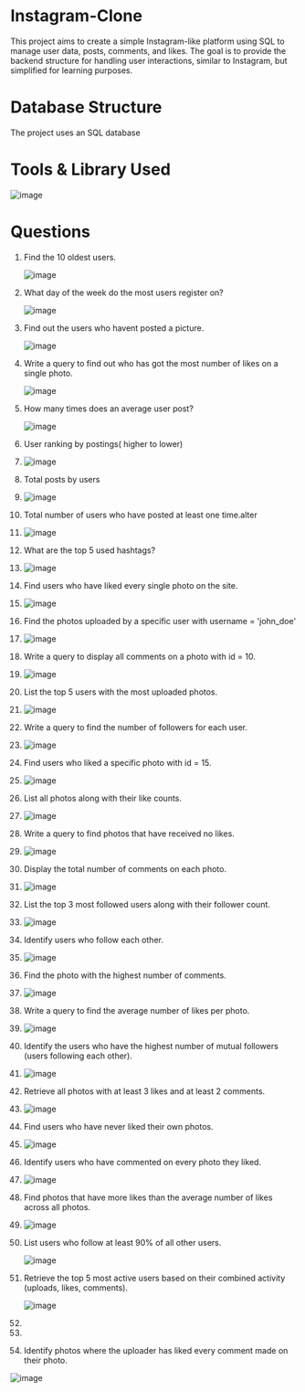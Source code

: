 # Instagram-Clone

This project aims to create a simple Instagram-like platform using SQL to manage user data, posts, comments, and likes. The goal is to provide the backend structure for handling user interactions, similar to Instagram, but simplified for learning purposes.

# Database Structure
The project uses an SQL database



# Tools & Library Used

![image](https://github.com/user-attachments/assets/863b5634-0d0f-4d33-a119-1ab53aa5c24b)

# Questions
1. Find the 10 oldest users.

   
   ![image](https://github.com/user-attachments/assets/02d8bda2-66d9-4530-bc45-f46ffb9fb6d0)
        
3. What day of the week do the most users register on?

   
   ![image](https://github.com/user-attachments/assets/c1d116e0-c2a3-4642-bac5-11e291e0cafe)

5. Find out the users who havent posted a picture.

   
   ![image](https://github.com/user-attachments/assets/685e860d-1e05-494e-86c1-1bb8fde00bac)

7. Write a query to find out who has got the most number of likes on a single photo.

   
   ![image](https://github.com/user-attachments/assets/c6fb1f34-f9ec-42bc-b06d-d3fff02ce29f)

9.  How many times does an average user post?

    
    ![image](https://github.com/user-attachments/assets/b7fa205f-0f81-438d-8d8c-2b8b015ac40d)

11.  User ranking by postings( higher to lower)

12.  
    ![image](https://github.com/user-attachments/assets/4fafb70a-4e26-4c08-be21-a64e9bf35e50)


    

13.  Total posts by users

14.  
    ![image](https://github.com/user-attachments/assets/b4e9707b-b5ae-4a8c-b717-e4b2dd8b7011)

15.  Total number of users who have posted at least one time.alter

16.  
    ![image](https://github.com/user-attachments/assets/bc6366e3-c889-4d84-8bd6-f92eeb9e07f3)

17.  What are the top 5 used hashtags?

18.  
    ![image](https://github.com/user-attachments/assets/492edda7-281f-4024-bcc7-cb807a27edec)

19. Find users who have liked every single photo on the site.

20. 
    ![image](https://github.com/user-attachments/assets/3f9f76e4-144b-4535-9b0f-590e103af6a1)

21. Find the photos uploaded by a specific user with username = 'john_doe'

22. 
    ![image](https://github.com/user-attachments/assets/7efae744-9fad-4cb9-ae12-e9378323bd1a)

23. Write a query to display all comments on a photo with id = 10.

24. 
    ![image](https://github.com/user-attachments/assets/01366060-6184-4619-8698-5785f61c47c8)

25. List the top 5 users with the most uploaded photos.

26. 
    ![image](https://github.com/user-attachments/assets/ec9b3f83-ac8f-4ac5-a821-77e9c01d52a9)

27. Write a query to find the number of followers for each user.

28. 
    ![image](https://github.com/user-attachments/assets/509c209e-b342-4619-8671-37b6f468cadf)

29. Find users who liked a specific photo with id = 15.

30. 
    ![image](https://github.com/user-attachments/assets/b407066a-04a9-4e61-88c0-141fe5bb7353)

31. List all photos along with their like counts.

32. 
    ![image](https://github.com/user-attachments/assets/2788a6b1-f300-42bf-b66e-67ec7d0a9da3)

33. Write a query to find photos that have received no likes.

34. 
    ![image](https://github.com/user-attachments/assets/8da2642d-ec50-463e-821e-f970c025c7f9)

35. Display the total number of comments on each photo.

36. 
    ![image](https://github.com/user-attachments/assets/0f76772b-b68e-4605-9b00-995f4db6e7e2)

37. List the top 3 most followed users along with their follower count.

38. 
    ![image](https://github.com/user-attachments/assets/1c3889af-8f3d-4198-9402-287d940f77c2)

39. Identify users who follow each other.

40. 
    ![image](https://github.com/user-attachments/assets/32da25db-36ea-4c3c-9ebc-1cbab6bd6bd6)

41. Find the photo with the highest number of comments.

42. 
    ![image](https://github.com/user-attachments/assets/90cfb119-8e74-4b08-a93d-bc1e11e8368b)

43. Write a query to find the average number of likes per photo.

44. 
    ![image](https://github.com/user-attachments/assets/e3ca0d98-a9ec-4578-97dc-3c06ff6e1b59)

45. Identify the users who have the highest number of mutual followers (users following each other).

46. 
    ![image](https://github.com/user-attachments/assets/36d1d2b6-07cb-4740-86df-8f922e663190)

47. Retrieve all photos with at least 3 likes and at least 2 comments.

48. 
    ![image](https://github.com/user-attachments/assets/64a1a062-68a6-4eeb-9409-ebb8dba72a0b)

49. Find users who have never liked their own photos.

50. 
    ![image](https://github.com/user-attachments/assets/65627ec6-dab4-4fd9-96b7-cedd9d4e18c2)

51. Identify users who have commented on every photo they liked.

52. 
    ![image](https://github.com/user-attachments/assets/984d5655-cd9c-4130-a1ba-d29aacc70ebe)

53. Find photos that have more likes than the average number of likes across all photos.

54. 
    ![image](https://github.com/user-attachments/assets/026e1a52-c2a1-40be-b739-c31756580307)

55. List users who follow at least 90% of all other users.


    ![image](https://github.com/user-attachments/assets/5b05594c-4445-47c8-90c6-fad2226bc230)

57. Retrieve the top 5 most active users based on their combined activity (uploads, likes, comments).


    ![image](https://github.com/user-attachments/assets/bff07a73-f3d5-4ec9-badf-9f24dee10653)

59.
60.
61. Identify photos where the uploader has liked every comment made on their photo.
 
 
 ![image](https://github.com/user-attachments/assets/1cb26422-aaf4-47f7-afcb-617351ca9912)


   


